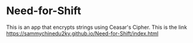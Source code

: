 # Need-for-Shift
This is an app that encrypts strings using Ceasar's Cipher.
This is the link https://sammychinedu2ky.github.io/Need-for-Shift/index.html
